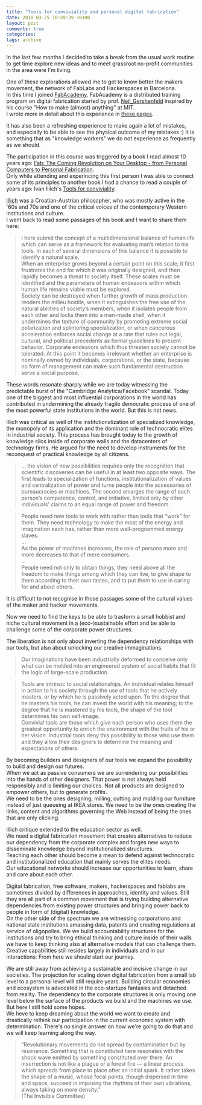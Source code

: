 ```yaml
---
title: "Tools for conviviality and personal digital fabrication"
date: 2018-03-25 10:59:39 +0100
layout: post
comments: true
categories:
tags: archive
---
```


In the last few months I decided to take a break from the usual work routine to get time explore new ideas and to meet grassroot no-profit communities in the area were I'm living.  

One of these explorations allowed me to get to know better the makers movement, the network of FabLabs and Hackerspaces in Barcelona.  
In this time I joined [FabAcademy](http://fabacademy.org/). FabAcademy is a distributed training program on digital fabrication started by prof. [Neil_Gershenfeld](https://en.wikipedia.org/wiki/Neil_Gershenfeld) inspired by his course "How to make (almost) anything" at MIT.  
I wrote more in detail about this experience in [these pages](http://fab.academany.org/2018/labs/barcelona/students/ilias-bartolini/).

It has also been a refreshing experience to make again a lot of mistakes, and especially to be able to see the physical outcome of my mistakes :) It is something that as "knowledge workers" we do not experience as frequently as we should.

The participation in this course was triggered by a book I read almost 10 years ago: [Fab: The Coming Revolution on Your Desktop - from Personal Computers to Personal Fabrication](https://www.goodreads.com/book/show/1258248.FAB).  
Only while attending and experincing this first person I was able to connect some of its principles to another book I had a chance to read a couple of years ago: Ivan Illich's [Tools for conviviality](https://www.goodreads.com/book/show/253076.Tools_for_Conviviality).
<!--more-->

[Illich](https://en.wikipedia.org/wiki/Ivan_Illich#Tools_for_Conviviality) was a Croatian-Austrian philosopher, who was mostly active in the '60s and 70s and one of the critical voices of the contemporary Western institutions and culture.  
I went back to read some passages of his book and I want to share them here:

> I here submit the concept of a multidimensional balance of human life which can serve as a framework for evaluating man’s relation to his tools. In each of several dimensions of this balance it is possible to identify a natural scale.  
> When an enterprise grows beyond a certain point on this scale, it first frustrates the end for which it was originally designed, and then rapidly becomes a threat to society itself. These scales must be identified and the parameters of human endeavors within which human life remains viable must be explored.  
> Society can be destroyed when further growth of mass production renders the milieu hostile, when it extinguishes the free use of the natural abilities of society’s members, when it isolates people from each other and locks them into a man-made shell, when it undermines the texture of community by promoting extreme social polarization and splintering specialization, or when cancerous acceleration enforces social change at a rate that rules out legal, cultural, and political precedents as formal guidelines to present behavior. Corporate endeavors which thus threaten society cannot be tolerated. At this point it becomes irrelevant whether an enterprise is nominally owned by individuals, corporations, or the state, because no form of management can make such fundamental destruction serve a social purpose.

These words resonate sharply while we are today witnessing the predictable burst of the "Cambridge Analytica/Facebook" scandal. Today one of the biggest and most influential corporations in the world has contributed in undermining the already fragile democratic process of one of the most powerful state institutions in the world. But this is not news.

Illich was critical as well of the institutionalization of specialized knowledge, the monopoly of its application and the dominant role of technocratic elites in industrial society. This process has brought today to the growth of knowledge silos inside of corporate walls and the datacenters of technology firms.
He argued for the need to develop instruments for the reconquest of practical knowledge by all citizens.

> ... the vision of new possibilities requires only the recognition that scientific discoveries can be useful in at least two opposite ways. The first leads to specialization of functions, institutionalization of values and centralization of power and turns people into the accessories of bureaucracies or machines. The second enlarges the range of each person’s competence, control, and initiative, limited only by other individuals’ claims to an equal range of power and freedom.

> People need new tools to work with rather than tools that “work” for them. They need technology to make the most of the energy and imagination
each has, rather than more well-programmed energy slaves.  
> ...  
> As the power of machines increases, the role of persons more and more
decreases to that of mere consumers.  
> ...  
> People need not only to obtain things, they need above all the freedom
to make things among which they can live, to give shape to them according to their own tastes, and to put them to use in caring for and about others.

It is difficult to not recognise in those passages some of the cultural values of the maker and hacker movements.

Now we need to find the keys to be able to trasform a small hobbist and niche cultural movement in a (eco-)sustainable effort and be able to challenge some of the corporate power structures.

The liberation is not only about inverting the dependency relationships with our tools, but also about unlocking our creative immaginations.

> Our imaginations have been industrially deformed to conceive only what can be molded into an engineered system of social habits that fit the logic of large-scale production.

> Tools are intrinsic to social relationships. An individual relates himself in action to his society through the use of tools that he actively masters, or by which he is passively acted upon. To the degree that he masters his tools, he can invest the world with his meaning; to the degree that he is mastered by his tools, the shape of the tool determines his own self-image.  
> Convivial tools are those which give each person who uses them the greatest opportunity to enrich the environment with the fruits of his or her vision. Industrial tools deny this possibility to those who use them and they allow their designers to determine the meaning and expectations of others.

By becoming builders and designers of our tools we expand the possibility to build and design our futures.  
When we act as passive consumers we are surrendering our possibilities into the hands of other designers. That power is not always held responsibly and is limiting our choices. Not all products are designed to empower others, but to generate profits.  
We need to be the ones designing, milling, cutting and molding our furniture instead of just queueing at IKEA stores. We need to be the ones creating the links, content and algorithms governing the Web instead of being the ones that are only clicking.

Illich critique extended to the education sector as well.  
We need a digital fabrication movement that creates alternatives to reduce our dependency from the corporate complex and forges new ways to disseminate knowledge beyond institutionalized structures.  
Teaching each other should become a mean to defend against technocratic and institutionalized education that mainly serves the elites needs.  
Our educational networks should increase our opportunities to learn, share and care about each other.  

Digital fabrication, free software, makers, hackerspaces and fablabs are sometimes divided by differences in approaches, identity and values. Still they are all part of a common movement that is trying building alternative dependencies from existing power structures and bringing power back to people in form of (digital) knowledge.  
On the other side of the spectrum we are witnessing corporations and national state institutions amassing data, patents and creating regulations at service of oligopolies. We we build accountability structures for the institutions and try to bring ethical thinking and culture inside of their walls we have to keep thinking also at alternative models that can challenge them.  
Creative capabilities still resides largely in individuals and in our interactions: From here we should start our journey.

We are still away from achieving a sustainable and incisive change in our societies. The projection for scaling down digital fabrication from a small lab level to a personal level will still require years. Building circular economies and ecosystem is advocated in the eco-startups fantasies and detached from reality. The dependency to the corporate structures is only moving one level below the surface of the products we build and the machines we use. But here I still hold some hopes.  
We heve to keep dreaming about the world we want to create and drastically rethink our participation in the current economic system with determination. There's no single answer on how we're going to do that and we will keep learning along the way.

> “Revolutionary movements do not spread by contamination but by resonance. Something that is constituted here resonates with the shock wave emitted by something constituted over there. An insurrection is not like a plague or a forest fire — a linear process which spreads from place to place after an initial spark. It rather takes the shape of a music, whose focal points, though dispersed in time and space, succeed in imposing the rhythms of their own vibrations, always taking on more density.”   
> (The Invisible Committee)
